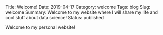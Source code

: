 Title: Welcome!
Date: 2019-04-17
Category: welcome
Tags: blog
Slug: welcome
Summary: Welcome to my website where I will share my life and cool stuff about data science!
Status: published


Welcome to my personal website!
